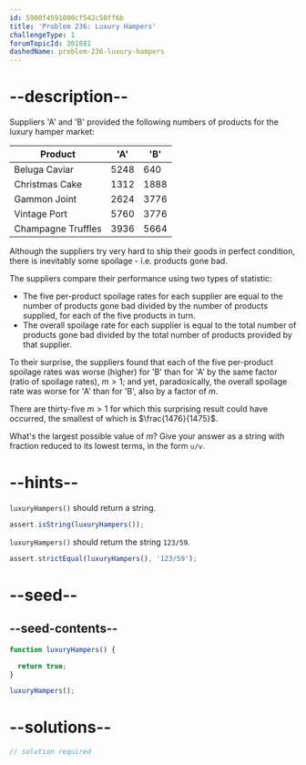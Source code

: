 ```yaml
---
id: 5900f4591000cf542c50ff6b
title: 'Problem 236: Luxury Hampers'
challengeType: 1
forumTopicId: 301881
dashedName: problem-236-luxury-hampers
---
```


# --description--

Suppliers 'A' and 'B' provided the following numbers of products for the luxury hamper market:

| Product            | 'A'  | 'B'  |
| ------------------ | ---- | ---- |
| Beluga Caviar      | 5248 | 640  |
| Christmas Cake     | 1312 | 1888 |
| Gammon Joint       | 2624 | 3776 |
| Vintage Port       | 5760 | 3776 |
| Champagne Truffles | 3936 | 5664 |

Although the suppliers try very hard to ship their goods in perfect condition, there is inevitably some spoilage - i.e. products gone bad.

The suppliers compare their performance using two types of statistic:

- The five per-product spoilage rates for each supplier are equal to the number of products gone bad divided by the number of products supplied, for each of the five products in turn.
- The overall spoilage rate for each supplier is equal to the total number of products gone bad divided by the total number of products provided by that supplier.

To their surprise, the suppliers found that each of the five per-product spoilage rates was worse (higher) for 'B' than for 'A' by the same factor (ratio of spoilage rates), $m > 1$; and yet, paradoxically, the overall spoilage rate was worse for 'A' than for 'B', also by a factor of $m$.

There are thirty-five $m > 1$ for which this surprising result could have occurred, the smallest of which is $\frac{1476}{1475}$.

What's the largest possible value of $m$? Give your answer as a string with fraction reduced to its lowest terms, in the form `u/v`.

# --hints--

`luxuryHampers()` should return a string.

```js
assert.isString(luxuryHampers());
```

`luxuryHampers()` should return the string `123/59`.

```js
assert.strictEqual(luxuryHampers(), '123/59');
```

# --seed--

## --seed-contents--

```js
function luxuryHampers() {

  return true;
}

luxuryHampers();
```

# --solutions--

```js
// solution required
```
